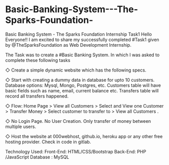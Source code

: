# Basic-Banking-System---The-Sparks-Foundation-
Basic Banking System - The Sparks Foundation Internship Task1
Hello Everyone!!
I am excited to share my successfully completed #Task1 given by @TheSparksFoundation as Web Development Internship.

The Task was to create a #Basic Banking System.
In which I was asked to complete these following tasks

◇ Create a simple dynamic website which has the following specs.


◇ Start with creating a dummy data in database for upto 10 
customers. Database options: Mysql, Mongo, Postgres, etc. 
Customers table will have basic fields such as name, email, 
current balance etc. Transfers table will record all transfers 
happened.


◇ Flow: Home Page > View all Customers > Select and View one 
Customer > Transfer Money > Select customer to transfer to > 
View all Customers . 

◇ No Login Page. No User Creation. Only transfer of money 
between multiple users. 


◇ Host the website at 000webhost, github.io, heroku app or any 
other free hosting provider. Check in code in gitlab.


Technology Used:
Front-End: HTML/CSS​/Bootstrap
Back-End: PHP​ /JavaScript​
Database : MySQL



